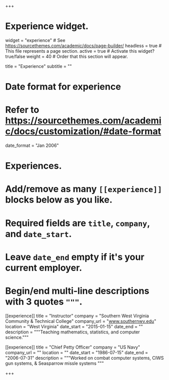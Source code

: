 +++
# Experience widget.
widget = "experience"  # See https://sourcethemes.com/academic/docs/page-builder/
headless = true  # This file represents a page section.
active = true  # Activate this widget? true/false
weight = 40  # Order that this section will appear.

title = "Experience"
subtitle = ""

# Date format for experience
#   Refer to https://sourcethemes.com/academic/docs/customization/#date-format
date_format = "Jan 2006"

# Experiences.
#   Add/remove as many `[[experience]]` blocks below as you like.
#   Required fields are `title`, `company`, and `date_start`.
#   Leave `date_end` empty if it's your current employer.
#   Begin/end multi-line descriptions with 3 quotes `"""`.
[[experience]]
  title = "Instructor"
  company = "Southern West Virginia Community & Technical College"
  company_url = "www.southernwv.edu"
  location = "West Virginia"
  date_start = "2015-01-15"
  date_end = ""
  description = """Teaching mathematics, statistics, and computer science."""

[[experience]]
  title = "Chief Petty Officer"
  company = "US Navy"
  company_url = ""
  location = ""
  date_start = "1986-07-15"
  date_end = "2006-07-31"
  description = """Worked on combat computer systems, CIWS gun systems, & Seasparrow missle systems """

+++
